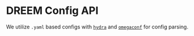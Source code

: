 # DREEM Config API

We utilize `.yaml` based configs with [`hydra`](https://hydra.cc) and [`omegaconf`](https://omegaconf.readthedocs.io/en/2.3_branch/) for config parsing.